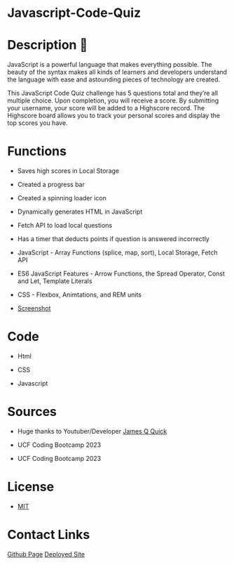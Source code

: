 # Javascript-Code-Quiz
# Description 📝
JavaScript is a powerful language that makes everything possible. The beauty of the syntax makes all kinds of learners and developers understand the language with ease and astounding pieces of technology are created.

This JavaScript Code Quiz challenge has 5 questions total and they’re all multiple choice. Upon completion, you will receive a score. By submitting your username, your score will be added to a Highscore record. The Highscore board allows you to track your personal scores and display the top  scores you have.

# Functions
* Saves high scores in Local Storage

* Created a progress bar

* Created a spinning loader icon

* Dynamically generates HTML in JavaScript

* Fetch API to load local questions

* Has a timer that deducts points if question is answered incorrectly

* JavaScript - Array Functions (splice, map, sort), Local Storage, Fetch API

* ES6 JavaScript Features - Arrow Functions, the Spread Operator, Const and Let, Template Literals

* CSS - Flexbox, Animtations, and REM units

* [Screenshot](Capture8.PNG)

# Code
* Html

* CSS 

* Javascript

# Sources
* Huge thanks to Youtuber/Developer [James Q Quick](https://www.youtube.com/watch?v=rFWbAj40JrQ&list=PLB6wlEeCDJ5Yyh6P2N6Q_9JijB6v4UejF&index=1)
 
 * UCF Coding Bootcamp 2023
 
 * UCF Coding Bootcamp 2023

# License

* [MIT](LICENSE)

# Contact Links
[Github Page](https://github.com/yungxsuccess)
[Deployed Site](https://yungxsuccess.github.io/Javascript-Code-Quiz/) 

